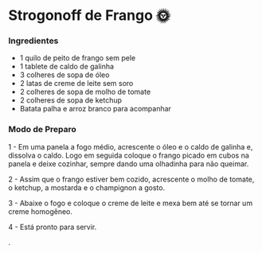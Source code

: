 # Strogonoff de Frango :sun_with_face:

### **Ingredientes**

- 1 quilo de peito de frango sem pele
- 1 tablete de caldo de galinha
- 3 colheres de sopa de óleo
- 2 latas de creme de leite sem soro
- 2 colheres de sopa de molho de tomate 
- 2 colheres de sopa de ketchup
- Batata palha e arroz branco para acompanhar

### Modo de Preparo

1 - Em uma panela a fogo médio, acrescente o óleo e o caldo de galinha e, dissolva o caldo. Logo em seguida coloque o frango picado em cubos na panela e deixe cozinhar, sempre dando uma olhadinha para não queimar.

2 - Assim que o frango estiver bem cozido, acrescente o molho de tomate, o ketchup, a mostarda e o champignon a gosto.

3 - Abaixe o fogo e coloque o creme de leite e mexa bem até se tornar um creme homogêneo.

4 - Está pronto para servir. 

. 

